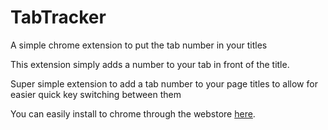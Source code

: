# TabTracker
A simple chrome extension to put the tab number in your titles

This extension simply adds a number to your tab in front of the title.

Super simple extension to add a tab number to your page titles to allow for easier quick key switching between them

You can easily install to chrome through the webstore [here](https://chrome.google.com/webstore/detail/tab-tracker/mnokjimcodabijgppakgjphlckboilpg).
